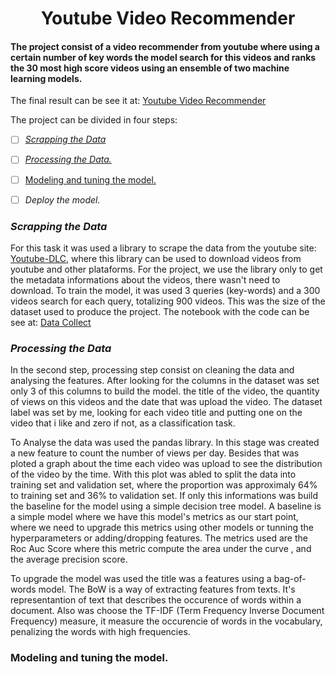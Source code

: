 <h1 align="center">Youtube Video Recommender</h1>
 
#### The project consist of a video recommender from youtube where using a certain number of key words the model search for this videos and ranks the 30 most high score videos using an ensemble of two machine learning models.

The final result can be see it at: [Youtube Video Recommender](https://powerful-plains-65681.herokuapp.com/)


The project can be divided in four steps:
- [ ] <a href="#*Scrapping the Data*">*Scrapping the Data*</a>
- [ ] <a href="#*Processing the Data.*">*Processing the Data.*</a>
- [ ] <a href="### Modeling and tuning the model.">Modeling and tuning the model.</a>
- [ ] *Deploy the model.*



### *Scrapping the Data*

For this task it was used a library to scrape the data from the youtube site: [Youtube-DLC](https://github.com/blackjack4494/yt-dlc), where this library can be used to download videos from youtube and other plataforms. For the project, we use the library only to get the metadata informations about the videos, there wasn't need to download. To train the model, it was used 3 queries (key-words) and a  300 videos search for each query, totalizing 900 videos. This was the size of the dataset used to produce the project. The notebook with the code can be see at: [Data Collect](https://github.com/rodrigoamorimml/Youtube-Video-Recommender-/blob/main/Data%20Collect.ipynb)


### *Processing the Data*

In the second step,  processing step consist on cleaning the data and analysing the features. After looking for the columns in the dataset was set only 3 of this columns to build the model. the title of the video, the quantity of views on this videos and the date that was upload the video. The dataset label was set by me, looking for each video title and putting one on the video that i like and zero if not, as a classification task.

To Analyse the data was used the pandas library. In this stage was created a new feature to count the number of views per day. Besides that was ploted a graph about the time each video was upload to see the distribution of the video by the time. With this plot was abled to split the data into training set and validation set, where the proportion was approximaly 64% to training set and 36% to validation set. If only this informations was build the baseline for the model using a simple decision tree model. A baseline is a simple model where we have this model's metrics as our start point, where we need to upgrade this metrics using other models or tunning the hyperparameters or adding/dropping features. The metrics used are the Roc Auc Score where this metric compute the area under the curve , and the average precision score.

To upgrade the model was used the title was a features using a bag-of-words model. The BoW is a way of extracting features from texts. It's representantion of text that describes the occurence of words within a document. Also was choose the TF-IDF (Term Frequency Inverse Document Frequency)  measure, it measure the occurencie of words in the vocabulary, penalizing the words with high frequencies.


### Modeling and tuning the model.





